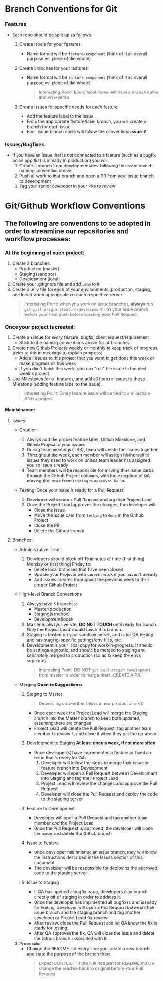 # Branch Conventions for Git

### Features 

* Each repo should be split up as follows: 
    1. Create labels for your features 
        *  Name format will be `feature-component` (think of it as overall purpose vs. piece of the whole)

    2. Create branches for your features
        *  Name format will be `feature-component` (think of it as overall purpose vs. piece of the whole)
            > Interesting Point: Every label name will have a branch name and vise-versa

    3. Create issues for specific needs for each feature
        * Add the feature label to the issue
        * From the appropriate feature/label _branch_, you will create a branch for each issue 
        * Each issue branch name will follow the convention: **issue-#**

 ### Issues/Bugfixes

* If you have an issue that is _not_ connected to a feature (such as a bugfix on an app that is already in production) you will:
    1. Create a branch from development/dev following the issue branch naming convention above
    2. Push all work to that branch and open a PR from your issue branch to development
    3. Tag your senior developer in your PRs to review


# Git/Github Workflow Conventions

## The following are conventions to be adopted in order to streamline our repositories and workflow processes:

### At the beginning of each project:
1. Create 3 branches:
    * Production (master)
    * Staging (sandbox) 
    * Development (local)
2. Create your .gitignore file and add `.env` to it
3. Create a .env file for each of your environments (production, staging, and local) when appropriate on each respective server
    > Interesting Point: when you work on issue branches, **always** run `git pull origin [feature/development]` on your issue branch before your final push before creating your Pull Request


### Once your project is created: 

1. Create an issue for _every_ feature, bugfix, client request/requirement
    * Stick to the naming conventions above for all branches
2. Create new Github Projects weekly or monthly to keep track of progress (refer to this in meetings to explain progress)
    * Add all issues to this project that you want to get done this week or make progress on this week
    * If you don't finish this week, you can "roll" the issue to the next week's project
3. Use Milestones for all features, and add all feature issues to these Milestone (adding feature label to the issue).
    > Interesting Point: Every feature issue will be tied to a milestone AND a project

#### Maintainance:

1. Issues: 

    * Creation: 
        1. Always add the proper feature label, Github Milestone, and Github Project to your issues 
        2. During team meetings (TBS), team will create the issues together
        3. Throughout the week, each member will assign his/herself to issues they need to work on unless team leader has assigned you an issue already
        4. Team members will be responsible for moving thier issue cards through the Github Project columns, with the exception of QA moving the issue from `Testing` to `Approved by QA`

    * Testing: Once your issue is ready for a Pull Request:
        1. Developer will create a Pull Request and tag their Project Lead
        2. Once the Project Lead approves the changes, the developer will:
            * Close the issue
            * Move the issue card from `testing` to `done` in the Github Project
            * Close the PR
            * Delete the Github branch
                
                
2. Branches: 

    * Administrative Time:
        1. Developers should block off 15 minutes of time (first thing) Monday or (last thing) Friday to:
            * Delete local branches that have been closed
            * Update your Projects with current work if you haven't already
            * Add Issues created throughout the previous week to their proper Github Project

    * High-level Branch Conventions
        1. Always have 3 branches: 
            * Master(production) 
            * Staging(sandbox)
            * Development(local)
        2. Master is always live site, **DO NOT TOUCH** until ready for launch. Only the Project Lead should touch this branch.
        3. Staging is hosted on your sandbox server, and is for QA testing and has staging-specific settings/env files, etc.
        4. Development is your local copy for work-in-progress. It should be settings-agnostic, and should be merged to staging and _separately_ merged to production (so as to keep the envs separate).
             > Interesting Point: DO NOT `git pull origin development` from master in order to merge them. CREATE A PR.

    * Merging 
        **Open to Suggestions:** 
        1. Staging to Master
            > Depending on whether this is a new product or a v2
                
            * Once each week the Project Lead will merge the Staging branch into the Master branch to keep both updated, assuming there are changes
            * Project Lead will create the Pull Request, tag another team member to review it, and close it when they get the go-ahead

        2. Development to Staging
            **At least once a week, if not more often**

            * Once developer(s) have implemented a feature or fixed an issue that is ready for QA:
                1. Developer will follow the steps to merge their issue or feature branch into Development
                2. Developer will open a Pull Request between Development into Staging and tag their Project Lead
                3. Project Lead will review the changes and approve the Pull Request
                4. Developer will close the Pull Request and deploy the code to the staging server
        
        3. Feature to Development
            
            * Developer will open a Pull Request and tag another team member _and_ the Project Lead
            * Once the Pull Request is approved, the developer will close the issue and delete the Github branch

        4. Issue to Feature
            * Once developer has finished an issue branch, they will follow the instructions described in the Issues section of this document
            * The developer will be responsible for deploying the approved code to the staging server

        5. Issue to Staging
            * If QA has opened a bugfix issue, developers may branch directly off of staging in order to address it. 
            * Once the developer has implmented all bugfixes and is ready for testing, developer will open a Pull Request between their issue branch and the staging branch and tag another developer or Project Lead for review.
            * After review, close the Pull Request and let QA know the fix is ready for testing. 
            * After QA approves the fix, QA will close the issue and delete the Github branch associated with it.

      

    3. Proposals: 
        * Change the README.md every time you create a new branch and state the purpose of the branch there.
            > Expect CONFLICT in the Pull Request for README.md OR change the readme back to original before your Pull Request

